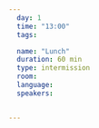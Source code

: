 ```yaml
---
  day: 1
  time: "13:00"
  tags:

  name: "Lunch"
  duration: 60 min
  type: intermission
  room: 
  language: 
  speakers:


---
```


  